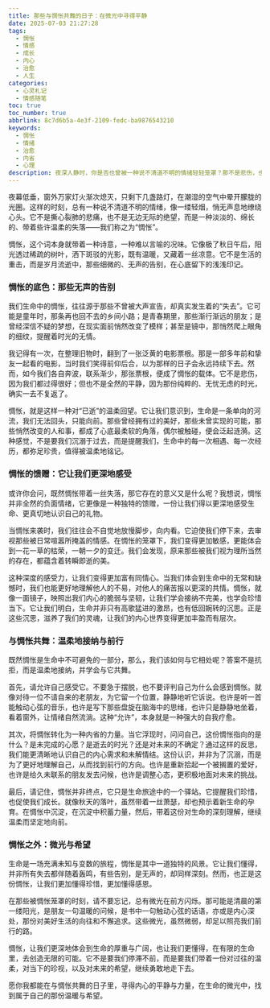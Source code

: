 ```yaml
---
title: 那些与惆怅共舞的日子：在微光中寻得平静
date: 2025-07-03 21:27:28
tags:
  - 惆怅
  - 情感
  - 成长
  - 内心
  - 治愈
  - 人生
categories:
  - 心灵札记
  - 情感随笔
toc: true
toc_number: true
abbrlink: 8c7d6b5a-4e3f-2109-fedc-ba9876543210
keywords:
  - 惆怅
  - 情绪
  - 治愈
  - 内省
  - 心理
description: 夜深人静时，你是否也曾被一种说不清道不明的情绪轻轻笼罩？那不是悲伤，也不是绝望，而是一种淡淡的、绵长的惆怅。它像一场细雨，润湿心田，又像一缕轻烟，缭绕不散。这篇文章，将带你走进惆怅的深处，感受它的底色，理解它的馈赠，并学会如何温柔地与它共舞，最终在微光中寻得内心的平静与力量。
---
```


夜幕低垂，窗外万家灯火渐次熄灭，只剩下几盏路灯，在潮湿的空气中晕开朦胧的光圈。这样的时刻，总有一种说不清道不明的情绪，像一缕轻烟，悄无声息地缭绕心头。它不是撕心裂肺的悲痛，也不是无边无际的绝望，而是一种淡淡的、绵长的、带着些许温柔的失落——我们称之为“惆怅”。

惆怅，这个词本身就带着一种诗意，一种难以言喻的况味。它像极了秋日午后，阳光透过稀疏的树叶，洒下斑驳的光影，既有温暖，又藏着一丝凉意。它不是生活的重击，而是岁月流逝中，那些细微的、无声的告别，在心底留下的浅浅印记。

### 惆怅的底色：那些无声的告别

我们生命中的惆怅，往往源于那些不曾被大声宣告，却真实发生着的“失去”。它可能是童年时，那条再也回不去的乡间小路；是青春期里，那些渐行渐远的朋友；是曾经深信不疑的梦想，在现实面前悄然改变了模样；甚至是镜中，那悄然爬上眼角的细纹，提醒着时光的无情。

我记得有一次，在整理旧物时，翻到了一张泛黄的电影票根。那是一部多年前和挚友一起看的电影，当时我们笑得前仰后合，以为那样的日子会永远持续下去。然而，如今我们各自奔波，联系渐少，那张票根，便成了惆怅的载体。它不是悲伤，因为我们都过得很好；但也不是全然的平静，因为那份纯粹的、无忧无虑的时光，确实一去不复返了。

惆怅，就是这样一种对“已逝”的温柔回望。它让我们意识到，生命是一条单向的河流，我们无法回头，只能向前。那些曾经拥有过的美好，那些未曾实现的可能，那些悄然改变的人和事，都成了心底最柔软的角落，偶尔被触碰，便会泛起涟漪。这种感觉，不是要我们沉溺于过去，而是提醒我们，生命中的每一次相遇、每一次经历，都弥足珍贵，值得被温柔地铭记。

### 惆怅的馈赠：它让我们更深地感受

或许你会问，既然惆怅带着一丝失落，那它存在的意义又是什么呢？我想说，惆怅并非全然的负面情绪，它更像是一种独特的馈赠，一份让我们得以更深地感受生命、更真切地认识自己的礼物。

当惆怅来袭时，我们往往会不自觉地放慢脚步，向内看。它迫使我们停下来，去审视那些被日常喧嚣所掩盖的情感。在惆怅的笼罩下，我们变得更加敏感，更能体会到一花一草的枯荣，一朝一夕的变迁。我们会发现，原来那些被我们视为理所当然的存在，都蕴含着转瞬即逝的美。

这种深度的感受力，让我们变得更加富有同情心。当我们体会到生命中的无常和缺憾时，我们也能更好地理解他人的不易，对他人的痛苦报以更深的共情。惆怅，就像一面镜子，映照出我们内心的脆弱与坚韧，让我们学会接纳不完美，也学会珍惜当下。它让我们明白，生命并非只有高歌猛进的激昂，也有低回婉转的沉思。正是这些沉思，滋养了我们的灵魂，让我们的内心世界变得更加丰盈而有层次。

### 与惆怅共舞：温柔地接纳与前行

既然惆怅是生命中不可避免的一部分，那么，我们该如何与它相处呢？答案不是抗拒，而是温柔地接纳，并学会与它共舞。

首先，请允许自己感受它。不要急于摆脱，也不要评判自己为什么会感到惆怅。就像对待一位不请自来的老朋友，为它留一个位置，静静地听它诉说。也许是听一首能触动心弦的音乐，也许是写下那些盘旋在脑海中的思绪，也许只是静静地坐着，看着窗外，让情绪自然流淌。这种“允许”，本身就是一种强大的自我疗愈。

其次，将惆怅转化为一种内省的力量。当它浮现时，问问自己，这份惆怅指向的是什么？是未完成的心愿？是逝去的时光？还是对未来的不确定？通过这样的反思，我们能更清晰地认识自己的内心需求和未解情结。这份认识，并非为了沉溺，而是为了更好地理解自己，从而找到前行的方向。也许是重新拾起一个被搁置的爱好，也许是给久未联系的朋友发去问候，也许是调整心态，更积极地面对未来的挑战。

最后，请记住，惆怅并非终点，它只是生命旅途中的一个驿站。它提醒我们珍惜，也促使我们成长。就像秋天的落叶，虽然带着一丝萧瑟，却也预示着新生命的孕育。在惆怅中沉淀，在沉淀中积蓄力量，然后，带着这份对生命的深刻理解，继续温柔而坚定地向前。

### 惆怅之外：微光与希望

生命是一场充满未知与变数的旅程，惆怅是其中一道独特的风景。它让我们懂得，并非所有失去都伴随着轰鸣，有些告别，是无声的，却同样深刻。然而，也正是这份惆怅，让我们更加懂得珍惜，更加懂得感恩。

在那些被惆怅笼罩的时刻，请不要忘记，总有微光在前方闪烁。那可能是清晨的第一缕阳光，是朋友一句温暖的问候，是书中一句触动心弦的话语，亦或是内心深处，那份对美好生活的向往和不懈追求。这些微光，虽然微弱，却足以照亮我们前行的路。

惆怅，让我们更深地体会到生命的厚重与广阔，也让我们更懂得，在有限的生命里，去创造无限的可能。它不是要我们停滞不前，而是要我们带着一份对过往的温柔，对当下的珍视，以及对未来的希望，继续勇敢地走下去。

愿你我都能在与惆怅共舞的日子里，寻得内心的平静与力量，在生命的微光中，找到属于自己的那份温暖与希望。